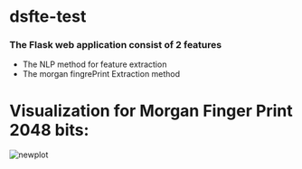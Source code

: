 # dsfte-test
### The Flask web application consist of 2 features 

 * The NLP method for feature extraction
 * The morgan fingrePrint Extraction method

# Visualization for Morgan Finger Print 2048 bits:
![newplot](https://user-images.githubusercontent.com/42214175/225205282-b6ee8568-3e32-44a8-a667-4ad8dd75b766.png)
